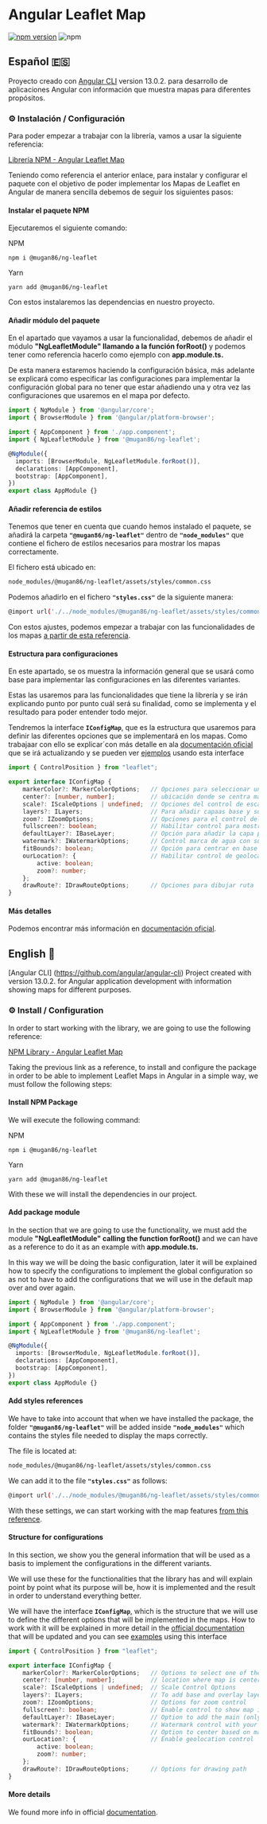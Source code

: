# Angular Leaflet Map 

[![npm version](https://badge.fury.io/js/@mugan86%2Fng-leaflet.svg)](https://badge.fury.io/js/@mugan86%2Fng-leaflet) ![npm](https://img.shields.io/npm/dw/@mugan86/ng-leaflet)

## Español 🇪🇸

Proyecto creado con [Angular CLI](https://github.com/angular/angular-cli) version 13.0.2. para desarrollo de aplicaciones Angular con información que muestra mapas para diferentes propósitos.

### ⚙ Instalación / Configuración

Para poder empezar a trabajar con la librería, vamos a usar la siguiente referencia:

[Librería NPM - Angular Leaflet Map](https://www.npmjs.com/package/@mugan86/ng-leaflet)

Teniendo como referencia el anterior enlace, para instalar y configurar el paquete con el objetivo de poder implementar los Mapas de Leaflet en Angular de manera sencilla debemos de seguir los siguientes pasos:

#### Instalar el paquete NPM

Ejecutaremos el siguiente comando:

NPM
```
npm i @mugan86/ng-leaflet
```
Yarn
```
yarn add @mugan86/ng-leaflet
```

Con estos instalaremos las dependencias en nuestro proyecto.

#### Añadir módulo del paquete

En el apartado que vayamos a usar la funcionalidad, debemos de añadir el módulo **"NgLeafletModule" llamando a la función forRoot()** y podemos tener como referencia hacerlo como ejemplo con **app.module.ts.**

De esta manera estaremos haciendo la configuración básica, más adelante se explicará como especificar las configuraciones para implementar la configuración global para no tener que estar añadiendo una y otra vez las configuraciones que usaremos en el mapa por defecto.

```typescript
import { NgModule } from '@angular/core';
import { BrowserModule } from '@angular/platform-browser';

import { AppComponent } from './app.component';
import { NgLeafletModule } from '@mugan86/ng-leaflet';

@NgModule({
  imports: [BrowserModule, NgLeafletModule.forRoot()],
  declarations: [AppComponent],
  bootstrap: [AppComponent],
})
export class AppModule {}
```

#### Añadir referencia de estilos

Tenemos que tener en cuenta que cuando hemos instalado el paquete, se añadirá la carpeta **`"@mugan86/ng-leaflet"`** dentro de **`"node_modules"`** que contiene el fichero de estilos necesarios para mostrar los mapas correctamente.

El fichero está ubicado en:

```bash
node_modules/@mugan86/ng-leaflet/assets/styles/common.css
```

Podemos añadirlo en el fichero **`"styles.css"`** de la siguiente manera:

```bash
@import url('./../node_modules/@mugan86/ng-leaflet/assets/styles/common.css');
```

Con estos ajustes, podemos empezar a trabajar con las funcionalidades de los mapas [a partir de esta referencia](https://mugan86.github.io/ng-leaflet/es/aspectos-basicos/mapa-basico).

#### Estructura para configuraciones

En este apartado, se os muestra la información general que se usará como base para implementar las configuraciones en las diferentes variantes.

Estas las usaremos para las funcionalidades que tiene la librería y se irán explicando punto por punto cuál será su finalidad, como se implementa y el resultado para poder entender todo mejor.

Tendremos la interface **`IConfigMap`**, que es la estructura que usaremos para definir las diferentes opciones que se implementará en los mapas. Como trabajaar con ello se explicar´con más detalle en ala [documentación oficial](https://mugan86.github.io/ng-leaflet/es/summary) que se irá actualizando y se pueden ver [ejemplos](https://mugan86.github.io/ng-leaflet/es/demos-ejemplos) usando esta interface

```typescript
import { ControlPosition } from "leaflet";

export interface IConfigMap {
    markerColor?: MarkerColorOptions;   // Opciones para seleccionar uno de los colores existentes
    center?: [number, number];          // ubicación donde se centra mapa => [latitud, longitud]
    scale?: IScaleOptions | undefined;  // Opciones del control de escala
    layers?: ILayers;                   // Para añadir capaas base y superposición con control capas
    zoom?: IZoomOptions;                // Opciones para el control del zoom
    fullscreen?: boolean;               // Habilitar control para mostrar mapa en pantalla completa
    defaultLayer?: IBaseLayer;          // Opción para añadir la capa principal (única)
    watermark?: IWatermarkOptions;      // Control marca de agua con sus opciones
    fitBounds?: boolean;                // Opción para centrar en base a marcadores
    ourLocation?: {                     // Habilitar control de geolocalización
        active: boolean;
        zoom?: number;
    };
    drawRoute?: IDrawRouteOptions;      // Opciones para dibujar ruta
}
```

#### Más detalles

Podemos encontrar más información en [documentación oficial](https://mugan86.github.io/ng-leaflet/es/summary).

## English 🏴󠁧󠁢󠁥󠁮󠁧󠁿

[Angular CLI] (https://github.com/angular/angular-cli) Project created with version 13.0.2. for Angular application development with information showing maps for different purposes.

### ⚙ Install / Configuration

In order to start working with the library, we are going to use the following reference:

[NPM Library - Angular Leaflet Map](https://www.npmjs.com/package/@mugan86/ng-leaflet)

Taking the previous link as a reference, to install and configure the package in order to be able to implement Leaflet Maps in Angular in a simple way, we must follow the following steps:

#### Install NPM Package

We will execute the following command:

NPM
```
npm i @mugan86/ng-leaflet
```
Yarn
```
yarn add @mugan86/ng-leaflet
```

With these we will install the dependencies in our project.

#### Add package module

In the section that we are going to use the functionality, we must add the module **"NgLeafletModule" calling the function forRoot()** and we can have as a reference to do it as an example with **app.module.ts.**

In this way we will be doing the basic configuration, later it will be explained how to specify the configurations to implement the global configuration so as not to have to add the configurations that we will use in the default map over and over again.

```typescript
import { NgModule } from '@angular/core';
import { BrowserModule } from '@angular/platform-browser';

import { AppComponent } from './app.component';
import { NgLeafletModule } from '@mugan86/ng-leaflet';

@NgModule({
  imports: [BrowserModule, NgLeafletModule.forRoot()],
  declarations: [AppComponent],
  bootstrap: [AppComponent],
})
export class AppModule {}
```

#### Add styles references

We have to take into account that when we have installed the package, the folder **`"@mugan86/ng-leaflet"`** will be added inside **`"node_modules"`** which contains the styles file needed to display the maps correctly.

The file is located at:

```bash
node_modules/@mugan86/ng-leaflet/assets/styles/common.css
```

We can add it to the file **`"styles.css"`** as follows:

```bash
@import url('./../node_modules/@mugan86/ng-leaflet/assets/styles/common.css');
```

With these settings, we can start working with the map features [from this reference](https://mugan86.github.io/ng-leaflet/en/aspectos-basicos/mapa-basico).

#### Structure for configurations

In this section, we show you the general information that will be used as a basis to implement the configurations in the different variants.

We will use these for the functionalities that the library has and will explain point by point what its purpose will be, how it is implemented and the result in order to understand everything better.

We will have the interface **`IConfigMap`**, which is the structure that we will use to define the different options that will be implemented in the maps. How to work with it will be explained in more detail in the [official documentation](https://mugan86.github.io/ng-leaflet/en/summary) that will be updated and you can see [examples](https://mugan86.github.io/ng-leaflet/en/demos-ejemplos) using this interface

```typescript
import { ControlPosition } from "leaflet";

export interface IConfigMap {
    markerColor?: MarkerColorOptions;   // Options to select one of the existing colors
    center?: [number, number];          // location where map is centered => [latitude, longitude]
    scale?: IScaleOptions | undefined;  // Scale Control Options
    layers?: ILayers;                   // To add base and overlay layers with control layers
    zoom?: IZoomOptions;                // Options for zoom control
    fullscreen?: boolean;               // Enable control to show map in full screen
    defaultLayer?: IBaseLayer;          // Option to add the main (only) layer
    watermark?: IWatermarkOptions;      // Watermark control with your options
    fitBounds?: boolean;                // Option to center based on markers
    ourLocation?: {                     // Enable geolocation control
        active: boolean;
        zoom?: number;
    };
    drawRoute?: IDrawRouteOptions;      // Options for drawing path
}
```
#### More details

We found more info in official [documentation](https://mugan86.github.io/ng-leaflet/en/summary).
